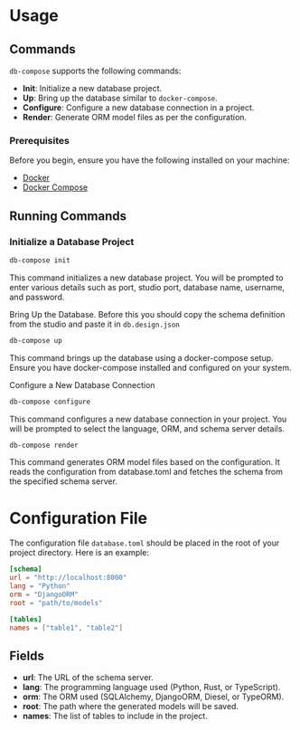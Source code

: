 
# Usage

## Commands

`db-compose` supports the following commands:

- **Init**: Initialize a new database project.
- **Up**: Bring up the database similar to `docker-compose`.
- **Configure**: Configure a new database connection in a project.
- **Render**: Generate ORM model files as per the configuration.

### Prerequisites

Before you begin, ensure you have the following installed on your machine:

- [Docker](https://www.docker.com/products/docker-desktop)
- [Docker Compose](https://docs.docker.com/compose/install/)

## Running Commands

### Initialize a Database Project


```sh
db-compose init
```
This command initializes a new database project. You will be prompted to enter various details such as port, studio port, database name, username, and password.

Bring Up the Database. Before this you should copy the schema definition from the studio and paste it in `db.design.json`

```sh
db-compose up
```

This command brings up the database using a docker-compose setup. Ensure you have docker-compose installed and configured on your system.

Configure a New Database Connection

```sh
db-compose configure
```
This command configures a new database connection in your project. You will be prompted to select the language, ORM, and schema server details.

```sh
db-compose render
```
This command generates ORM model files based on the configuration. It reads the configuration from database.toml and fetches the schema from the specified schema server.

# Configuration File

The configuration file `database.toml` should be placed in the root of your project directory. Here is an example:

```toml
[schema]
url = "http://localhost:8000"
lang = "Python"
orm = "DjangoORM"
root = "path/to/models"

[tables]
names = ["table1", "table2"]
```

## Fields

- **url**: The URL of the schema server.
- **lang**: The programming language used (Python, Rust, or TypeScript).
- **orm**: The ORM used (SQLAlchemy, DjangoORM, Diesel, or TypeORM).
- **root**: The path where the generated models will be saved.
- **names**: The list of tables to include in the project.
